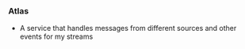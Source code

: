 ### Atlas

- A service that handles messages from different sources and other events for my streams
